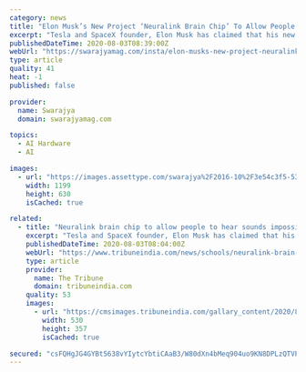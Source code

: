 ```yaml
---
category: news
title: "Elon Musk’s New Project ‘Neuralink Brain Chip’ To Allow People To Hear Sounds Impossible To Human"
excerpt: "Tesla and SpaceX founder, Elon Musk has claimed that his new pet project Neuralink chip will allow users to hear sounds that previously were impossible to human ears. Musk founded Neuralink in 2016 but has only held one major public presentation."
publishedDateTime: 2020-08-03T08:39:00Z
webUrl: "https://swarajyamag.com/insta/elon-musks-new-project-neuralink-brain-chip-to-allow-people-to-hear-sounds-impossible-to-human"
type: article
quality: 41
heat: -1
published: false

provider:
  name: Swarajya
  domain: swarajyamag.com

topics:
  - AI Hardware
  - AI

images:
  - url: "https://images.assettype.com/swarajya%2F2016-10%2F3e54c3f5-5311-41cc-9bb2-94065894e2bd%2FGettyImages-499611502.jpg?rect=0%2C0%2C1024%2C538&w=1200&auto=format%2Ccompress&ogImage=true"
    width: 1199
    height: 630
    isCached: true

related:
  - title: "Neuralink brain chip to allow people to hear sounds impossible to humans"
    excerpt: "Tesla and SpaceX founder, Elon Musk has claimed that his new pet project Neuralink chip will allow users to hear sounds that previously were impossible to human ears."
    publishedDateTime: 2020-08-03T08:04:00Z
    webUrl: "https://www.tribuneindia.com/news/schools/neuralink-brain-chip-to-allow-people-to-hear-sounds-impossible-to-humans-121583"
    type: article
    provider:
      name: The Tribune
      domain: tribuneindia.com
    quality: 53
    images:
      - url: "https://cmsimages.tribuneindia.com/gallary_content/2020/8/2020_8$largeimg_1249023950.jpg"
        width: 530
        height: 357
        isCached: true

secured: "csFQHgJG4GYBt5638vYIytcYbtiCAaB3/W80dXn4bMeq904uo9KN8DPLzQTVPyGjMm9BzZ1pTji5QbGGhmHSTUIApENA/tJRjX6y5L2BcR8FQSFmHUaKw0Q5wNjExk0QcKtiW/mRch4/62e/ck8S3jx6BZCPeAQ1gECRGa0zDEFCLfC6CG0idqMBcCo8x3nx8eMyDG5z10qNvwbMJmYzweb7PZjTQkXEICbdhRo8bpnuoUqBRnE2DLJa0r20VjTRn4zDSJaaAeeLMH/7LPj2YcdOdqb+Agz0Wo8Xio1Ui0+1wHDtf8o4WRC6EKQq6mChzdfel5Xvwihc3xEi1rH4PA==;qTPO6xBaafux6i4i3nhhSQ=="
---
```


